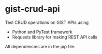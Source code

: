 # gist-crud-api
Test CRUD operations on GIST APIs using

- Python and PyTest framework
- Requests library for making REST API calls

All dependencies are in the pip file.
